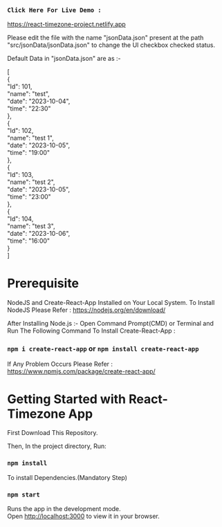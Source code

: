 ### `Click Here For Live Demo : `
https://react-timezone-project.netlify.app


<p>
 Please edit the file with the name "jsonData.json" present at the path "src/jsonData/jsonData.json" to change the UI checkbox checked status.
</p>
<p>
Default Data in "jsonData.json" are as :- 
</p>

<p>
[ <br/>
  { <br/>
    "Id": 101, <br/>
    "name": "test", <br/>
    "date": "2023-10-04", <br/>
    "time": "22:30" <br/>
  }, <br/>
  { <br/>
    "Id": 102, <br/>
    "name": "test 1", <br/>
    "date": "2023-10-05", <br/>
    "time": "19:00" <br/>
  }, <br/>
  { <br/>
    "Id": 103, <br/>
    "name": "test 2", <br/>
    "date": "2023-10-05", <br/>
    "time": "23:00" <br/>
  }, <br/>
  { <br/>
    "Id": 104, <br/>
    "name": "test 3", <br/>
    "date": "2023-10-06", <br/>
    "time": "16:00" <br/>
  } <br/>
] <br/>
</p>

# Prerequisite

NodeJS and Create-React-App Installed on Your Local System.
To Install NodeJS Please Refer : https://nodejs.org/en/download/

After Installing Node.js :-
Open Command Prompt(CMD) or Terminal and Run The Following Command To Install Create-React-App :

### `npm i create-react-app` or `npm install create-react-app`

If Any Problem Occurs Please Refer : https://www.npmjs.com/package/create-react-app/

# Getting Started with React-Timezone App

First Download This Repository.

Then, In the project directory, Run:

### `npm install`

To install Dependencies.(Mandatory Step)

### `npm start`

Runs the app in the development mode.\
Open [http://localhost:3000](http://localhost:3000) to view it in your browser.
